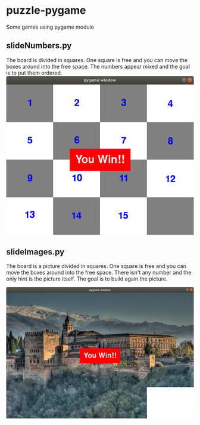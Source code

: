 # puzzle-pygame
Some games using pygame module

## slideNumbers.py
The board is divided in squares. One square is free and you can move the boxes around into the free space. The numbers appear mixed and the goal is to put them ordered.
![slideNumbers](examples/slideNumbers/win.png)

## slideImages.py
The board is a picture divided in squares. One square is free and you can move the boxes around into the free space. There isn't any number and the only hint is the picture itself. The goal is to build again the picture.

![slideImages](examples/slideNumbers/winAlhambra.png)